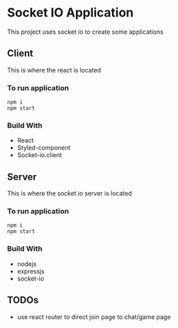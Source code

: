 # Socket IO Application

This project uses socket io to create some applications

## Client

This is where the react is located

### To run application

```
npm i
npm start
```

### Build With

- React
- Styled-component
- Socket-io.client

## Server

This is where the socket io server is located

### To run application

```
npm i
npm start
```

### Build With

- nodejs
- expressjs
- socket-io

## TODOs

- use react router to direct join page to chat/game page
